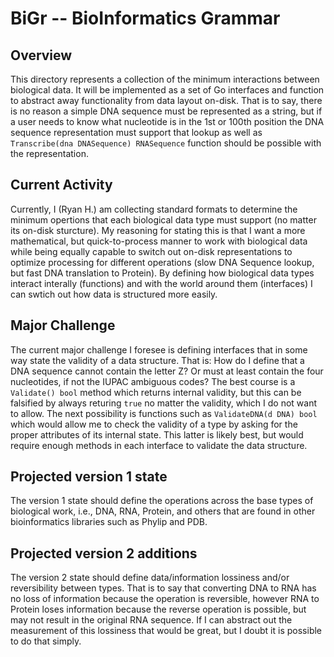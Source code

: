 # BiGr -- **B**io**I**nformatics **Gr**ammar

## Overview

This directory represents a collection of the minimum interactions between biological data. It will be implemented as a set of Go interfaces and function to abstract away functionality from data layout on-disk. That is to say, there is no reason a simple DNA sequence must be represented as a string, but if a user needs to know what nucleotide is in the 1st or 100th position the DNA sequence representation must support that lookup as well as `Transcribe(dna DNASequence) RNASequence` function should be possible with the representation. 

## Current Activity

Currently, I (Ryan H.) am collecting standard formats to determine the minimum opertions that each biological data type must support (no matter its on-disk sturcture). My reasoning for stating this is that I want a more mathematical, but quick-to-process manner to work with biological data while being equally capable to switch out on-disk representations to optimize processing for different operations (slow DNA Sequence lookup, but fast DNA translation to Protein). By defining how biological data types interact interally (functions) and with the world around them (interfaces) I can swtich out how data is structured more easily. 

## Major Challenge

The current major challenge I foresee is defining interfaces that in some way state the validity of a data structure. That is: How do I define that a DNA sequence cannot contain the letter Z? Or must at least contain the four nucleotides, if not the IUPAC ambiguous codes? The best course is a `Validate() bool` method which returns internal validity, but this can be falsified by always returing `true` no matter the validity, which I do not want to allow. The next possibility is functions such as `ValidateDNA(d DNA) bool` which would allow me to check the validity of a type by asking for the proper attributes of its internal state. This latter is likely best, but would require enough methods in each interface to validate the data structure.

## Projected version 1 state

The version 1 state should define the operations across the base types of biological work, i.e., DNA, RNA, Protein, and others that are found in other bioinformatics libraries such as Phylip and PDB.

## Projected version 2 additions

The version 2 state should define data/information lossiness and/or reversibility between types. That is to say that converting DNA to RNA has no loss of information because the operation is reversible, however RNA to Protein loses information because the reverse operation is possible, but may not result in the original RNA sequence. If I can abstract out the measurement of this lossiness that would be great, but I doubt it is possible to do that simply.
